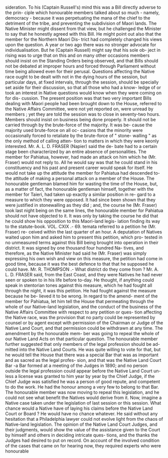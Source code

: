 sideration. To his (Captain Russell's) mind this was a Bill directly adverse to the prin- ciple which honourable members talked about so much - namely, democracy - because it was perpetuating the mana of the chief to the detriment of the tribe, and preventing the subdivision of Maori lands. The Native Minister might dissent from that view, but he challenged the Minister to say that he honestly agreed with this Bill. He might point out also that the member for the Northern Maori Dis- trict had completely changed his views upon the question. A year or two ago there was no stronger advocate for individualisation. But he (Captain Russell) might say that his sole ob- ject in rising was to urge that on this and on many other occasions members should insist on the Standing Orders being observed, and that Bills should not be debated at improper hours and forced through Parliament without time being allowed even for their perusal. Questions affecting the Native race ought to be dealt with not in the dying hours of the session, but particular days, at fixed intervals, through the session, should be specially set aside for their discussion, so that all those who had a know- ledge of or took an interest in Native questions would know when they were coming on for dis- cussion. The present position was that two very important Bills dealing with Maori people had been brought down to the House, referred to the Native Affairs Committee, were not yet reported on, were unread by members ; yet they are told the session was to close in seventy-two hours. Members should insist on business being done properly. It should not be carried through by the brute-force of the majority. It was be- cause the majority used brute-force on all oc- casions that the minority were occasionally forced to retaliate by the brute-force of " stone- walling " as the only method of calling atten- tion to matters in which they were keonly interested. Mr. A. L. D. FRASER (Napier) said the de- bate had to a certain stage been characterized by an entire absence of personalities. The member for Pahiatua, however, had made an attack on him which he (Mr. Fraser) would not reply to. All he would say was that he could stand in his constituency and his past and present career would speak for itself. He would not take up the attitude the member for Pahiatua had descended to-the attitude of making a personal attack on a member of the House. The honourable gentleman blamed him for wasting the time of the House, but, as a matter of fact, the honourable gentleman himself, together with the member for Taieri, had taken up exactly a similar position in re- gard to a measure to which they were opposed. It had since been shown that they were justified in stonewalling as they did ; and, the course he (Mr. Fraser) took last night being on the same lines, the honourable member for Pahiatua should not have objected to it. It was only by taking the course he did that he could show his opposition to this Maori-land legis- lation finding its way to the statute-book. VOL. CXIX .- 69. temata referred to a petition he (Mr. Fraser) re- ceived within the last quarter of an hour. A deputation of Natives waited upon him and asked him to present this petition, which pro- tested in no unmeasured terms against this Bill being brought into operation in their district. It was signed by one thousand four hundred Na- tives, and therefore, as the Native Minister had said he (Mr. Fraser) was simply expressing his own wish and view on this measure, the petition had come in good time, because it was the best defence to that that he supposed he could have. Mr. R. THOMPSON .- What district do they come from ? Mr. A. L. D. FRASER said, from the East Coast, and they were Natives he had never seen or spoken to in his life before to-day. He thought, if anything could speak in stentorian tones against this measure, which he had fought all through the night, it was this petition. He had fought against the measure because he be- lieved it to be wrong. In regard to the amend- ment of the member for Pahiatua, let him tell the House that permeating through the whole of our Native-land legislation, and the conduct of the business of the Native Affairs Committee with respect to any petition or ques- tion affecting the Native race, was the provision that no party could be represented by counsel or by agent except with permission of the Chairman or Judge of the Native Land Court, and that permission could be withdrawn at any time. The amendment by the honourable mem- ber was going to repeal the whole of our Native Land Acts on that particular question. The honourable member further suggested that only members of the legal profession should be ad- mitted into the Native Land Courts. He was quite willing to vote for that, but he would tell the House that there was a special Bar that was as important and as sacred as the legal profes- sion, and that was the Native Land Court Bar -a Bar formed at a meeting of the Judges in 1890; and no person outside the legal profession could appear before the Native Land Court un- less a license was granted to him year by year by the Chief Judge, if the Chief Judge was satisfied he was a person of good repute, and competent to do the work. He had the honour among a very few to belong to that Bar. The honourable member was now moving to repeal this legislation, and he could not see what benefit the Natives would derive from it. Now, imagine a Native case taken under the legislation of last session or this session. What chance would a Native have of laying his claims before the Native Land Court or Board ? He would have no chance whatever. He said without any hesitation that a Philadelphia lawyer could not evolve light from the chaos of Native-land legislation. The opinion of the Native Land Court Judges, and their judgments, would show the value of the assistance given to the Court by himself and others in deciding intricate ques- tions, and the thanks the Judges had desired to put on record. On account of the involved condition of the cases that came on for hearing now, they required experts who were honourable 